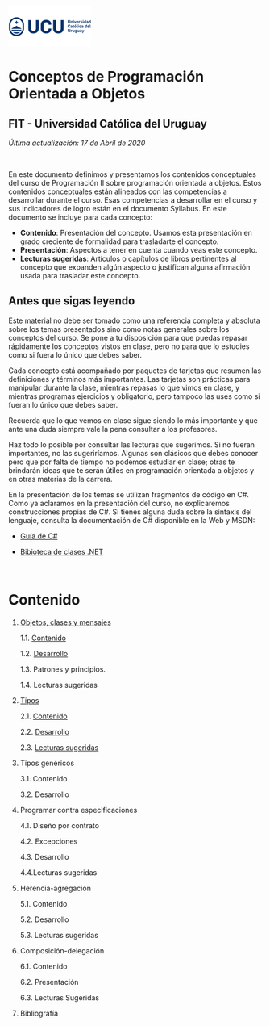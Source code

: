 ![UCU](./Assets/logo-ucu.png)
# Conceptos de Programación Orientada a Objetos
## FIT - Universidad Católica del Uruguay


_Última actualización: 17 de Abril de 2020_

<br/>

En este documento definimos y presentamos los contenidos conceptuales del curso de Programación II sobre programación orientada a objetos. Estos contenidos conceptuales están alineados con las competencias a desarrollar durante el curso. Esas competencias a desarrollar en el curso y sus indicadores de logro están en el documento Syllabus.
En este documento se incluye para cada concepto:

- **Contenido**: Presentación del concepto. Usamos esta presentación en grado creciente de formalidad para trasladarte el concepto.
- **Presentación**: Aspectos a tener en cuenta cuando veas este concepto.
- **Lecturas sugeridas**: Artículos o capítulos de libros pertinentes al concepto que expanden algún aspecto o justifican alguna afirmación usada para trasladar este concepto.

## Antes que sigas leyendo

Este material no debe ser tomado como una referencia completa y absoluta sobre los temas presentados sino como notas generales sobre los conceptos del curso. Se pone a tu disposición para que puedas repasar rápidamente los conceptos vistos en clase, pero no para que lo estudies como si fuera lo único que debes saber.

Cada concepto está acompañado por paquetes de tarjetas que resumen las definiciones y términos más importantes. Las tarjetas son prácticas para manipular durante la clase, mientras repasas lo que vimos en clase, y mientras programas ejercicios y obligatorio, pero tampoco las uses como si fueran lo único que debes saber.

Recuerda que lo que vemos en clase sigue siendo lo más importante y que ante una duda siempre vale la pena consultar a los profesores.

Haz todo lo posible por consultar las lecturas que sugerimos. Si no fueran importantes, no las sugeriríamos. Algunas son clásicos que debes conocer pero que por falta de tiempo no podemos estudiar en clase; otras te brindarán ideas que te serán útiles en programación orientada a objetos y en otras materias de la carrera.

En la presentación de los temas se utilizan fragmentos de código en C#. Como ya aclaramos en la presentación del curso, no explicaremos construcciones propias de C#. Si tienes alguna duda sobre la sintaxis del lenguaje, consulta la documentación de C# disponible en la Web y MSDN:

- [Guía de C#](https://docs.microsoft.com/en-us/dotnet/csharp/)

- [Bibioteca de clases .NET](https://docs.microsoft.com/en-us/dotnet/api/)

<br/>

# Contenido


1. [Objetos, clases y mensajes](./Capitulos/1_Objetos_Clases_Mensajes/1_1_Contenido.md#1-objetos,-clases-y-mensajes)

    1.1. [Contenido](./Capitulos/1_Objetos_Clases_Mensajes/1_1_Contenido.md)

    1.2. [Desarrollo](./Capitulos/1_Objetos_Clases_Mensajes/1_2_Desarrollo.md)

    1.3. Patrones y principios.

    1.4. Lecturas sugeridas

2. [Tipos](./Capitulos/2_Tipos/2_1_Contenido.md#2-tipos)

    2.1. [Contenido](./Capitulos/2_Tipos/2_1_Contenido.md)

    2.2. [Desarrollo](./Capitulos/2_Tipos/2_2_Desarrollo.md)
    
    2.3. [Lecturas sugeridas](./Capitulos/2_Tipos/2_3_Lecturas_Sugeridas.md)

3. Tipos genéricos

    3.1. Contenido

    3.2. Desarrollo

4. Programar contra especificaciones

    4.1. Diseño por contrato

    4.2. Excepciones

    4.3. Desarrollo

    4.4.Lecturas sugeridas

5. Herencia-agregación

    5.1. Contenido

    5.2. Desarrollo

    5.3. Lecturas sugeridas

6. Composición-delegación

    6.1. Contenido

    6.2. Presentación

    6.3. Lecturas Sugeridas

7. Bibliografía
